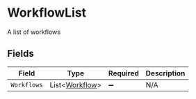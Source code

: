 # WorkflowList

A list of workflows


## Fields

| Field                                                 | Type                                                  | Required                                              | Description                                           |
| ----------------------------------------------------- | ----------------------------------------------------- | ----------------------------------------------------- | ----------------------------------------------------- |
| `Workflows`                                           | List<[Workflow](../../Models/Components/Workflow.md)> | :heavy_minus_sign:                                    | N/A                                                   |